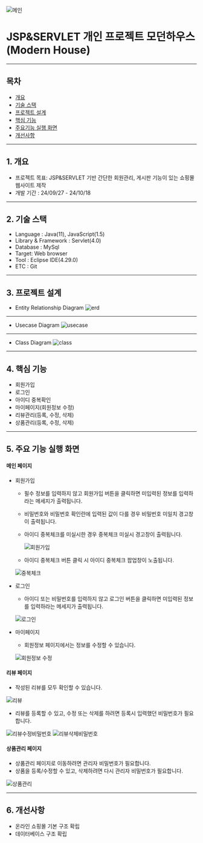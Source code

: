 ![메인](https://github.com/user-attachments/assets/bb7d375b-15dc-418f-84c9-6f08f46aacfc)

# JSP&SERVLET 개인 프로젝트 모던하우스(Modern House)
***
## 목차
+ [개요](#chapter1)
+ [기술 스택](#chapter2)
+ [프로젝트 설계](#chapter3)
+ [핵심 기능](#chapter4)
+ [주요기능 실행 화면](#chapter5)
+ [개선사항](#chapter6)
***
## 1. 개요 <a id="chapter1"></a>
+ 프로젝트 목표: JSP&SERVLET 기반 간단한 회원관리, 게시판 기능이 있는 쇼핑몰 웹사이트 제작
+ 개발 기간 : 24/09/27 - 24/10/18
***
## 2. 기술 스택 <a id="chapter2"></a>
+ Language : Java(11), JavaScript(1.5)
+ Library & Framework : Servlet(4.0)
+ Database : MySql
+ Target: Web browser
+ Tool : Eclipse IDE(4.29.0)
+ ETC : Git
***
## 3. 프로젝트 설계 <a id="chapter3"></a>
+ Entity Relationship Diagram
  ![erd](https://github.com/user-attachments/assets/ad7e8ea4-596b-4bac-9cc7-9109df63cbaf)
---
+ Usecase Diagram
  ![usecase](https://github.com/user-attachments/assets/0761c35c-ea9e-482c-938a-36f6e5cc2f4c)
---
+ Class Diagram
  ![class](https://github.com/user-attachments/assets/5eaa5e10-5206-465a-bd8e-e32141f803c0)
***
## 4. 핵심 기능 <a id="chapter4"></a>
+ 회원가입
+ 로그인
+ 아이디 중복확인
+ 마이페이지(회원정보 수정)
+ 리뷰관리(등록, 수정, 삭제)
+ 상품관리(등록, 수정, 삭제)
***
## 5. 주요 기능 실행 화면 <a id="chapter5"></a>
#### 메인 페이지
+ 회원가입
  + 필수 정보를 입력하지 않고 회원가입 버튼을 클릭하면 미입력된 정보를 입력하라는 메세지가 출력됩니다.
  + 비밀번호와 비밀번호 확인란에 입력된 값이 다를 경우 비밀번호 미일치 경고창이 출력됩니다.
  + 아이디 중복체크를 미실시한 경우 중복체크 미실시 경고창이 출력됩니다.
 
    ![회원가입](https://github.com/user-attachments/assets/9a07236e-8dc2-44e0-af78-153b1b37cb45)
    
  + 아이디 중복체크 버튼 클릭 시 아이디 중복체크 팝업창이 노출됩니다.
  
  ![중복체크](https://github.com/user-attachments/assets/ee2001e2-398d-41dc-b7a6-6bd6f9cd98d8)

+ 로그인
  + 아이디 또는 비밀번호를 입력하지 않고 로그인 버튼을 클릭하면 미입력된 정보를 입력하라는 메세지가 출력됩니다.

  ![로그인](https://media.githubusercontent.com/media/InhoKang92/modern_jsp_01/refs/heads/main/src/main/webapp/gifs/login.gif)
  
+ 마이페이지
  + 회원정보 페이지에서는 정보를 수정할 수 있습니다.

  ![회원정보 수정](https://github.com/user-attachments/assets/a585cdc5-2cc9-4bd5-9f1f-600b42c69697)

#### 리뷰 페이지
+ 작성된 리뷰를 모두 확인할 수 있습니다.

![리뷰](https://media.githubusercontent.com/media/InhoKang92/modern_jsp_01/refs/heads/main/src/main/webapp/gifs/review.gif)

+ 리뷰를 등록할 수 있고, 수정 또는 삭제를 하려면 등록시 입력했던 비밀번호가 필요합니다.

![리뷰수정비밀번호](https://github.com/user-attachments/assets/585b7783-bb62-4593-86a9-085fadfc9096)
![리뷰삭제비밀번호](https://github.com/user-attachments/assets/0d55479a-e623-4bfd-94eb-7ec566ef5d29)

#### 상품관리 페이지
+ 상품관리 페이지로 이동하려면 관리자 비밀번호가 필요합니다.
+ 상품을 등록/수정할 수 있고, 삭제하려면 다시 관리자 비밀번호가 필요합니다.

![상품관리](https://github.com/user-attachments/assets/37745f0a-ad45-44cf-9a8e-a49f377d9b90)

***
## 6. 개선사항 <a id="chapter6"></a>
+ 온라인 쇼핑몰 기본 구조 확립
+ 데이터베이스 구조 확립
